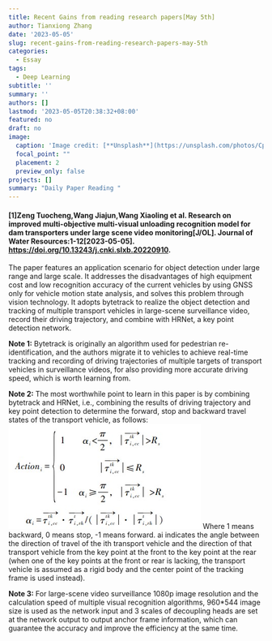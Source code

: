 ```yaml
---
title: Recent Gains from reading research papers[May 5th]
author: Tianxiong Zhang
date: '2023-05-05'
slug: recent-gains-from-reading-research-papers-may-5th
categories:
  - Essay
tags:
  - Deep Learning
subtitle: ''
summary: ''
authors: []
lastmod: '2023-05-05T20:38:32+08:00'
featured: no
draft: no
image:
  caption: 'Image credit: [**Unsplash**](https://unsplash.com/photos/CpkOjOcXdUY)'
  focal_point: ""
  placement: 2
  preview_only: false
projects: []
summary: "Daily Paper Reading "
---
```

#### [1]Zeng Tuocheng,Wang Jiajun,Wang Xiaoling et al. Research on improved multi-objective multi-visual unloading recognition model for dam transporters under large scene video monitoring[J/OL]. Journal of Water Resources:1-12[2023-05-05]. https://doi.org/10.13243/j.cnki.slxb.20220910.

The paper features an application scenario for object detection under large range and large scale. It addresses the disadvantages of high equipment cost and low recognition accuracy of the current vehicles by using GNSS only for vehicle motion state analysis, and solves this problem through vision technology. It adopts bytetrack to realize the object detection and tracking of multiple transport vehicles in large-scene surveillance video, record their driving trajectory, and combine with HRNet, a key point detection network.

**Note 1:** 
Bytetrack is originally an algorithm used for pedestrian re-identification, and the authors migrate it to vehicles to achieve real-time tracking and recording of driving trajectories of multiple targets of transport vehicles in surveillance videos, for also providing more accurate driving speed, which is worth learning from.

**Note 2:**
The most worthwhile point to learn in this paper is by combining bytetrack and HRNet, i.e., combining the results of driving trajectory and key point detection to determine the forward, stop and backward travel states of the transport vehicle, as follows:
![screen reader text](featured.jpg "Equation of state")
Where 1 means backward, 0 means stop, -1 means forward. ai indicates the angle between the direction of travel of the ith transport vehicle and the direction of that transport vehicle from the key point at the front to the key point at the rear (when one of the key points at the front or rear is lacking, the transport vehicle is assumed as a rigid body and the center point of the tracking frame is used instead).

**Note 3:**
For large-scene video surveillance 1080p image resolution and the calculation speed of multiple visual recognition algorithms, 960*544 image size is used as the network input and 3 scales of decoupling heads are set at the network output to output anchor frame information, which can guarantee the accuracy and improve the efficiency at the same time.






